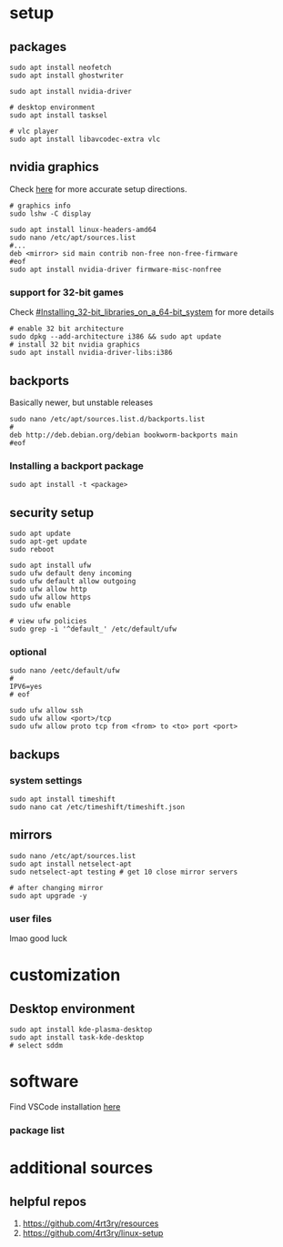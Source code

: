# setup

## packages
```
sudo apt install neofetch
sudo apt install ghostwriter

sudo apt install nvidia-driver

# desktop environment
sudo apt install tasksel

# vlc player
sudo apt install libavcodec-extra vlc
```

## nvidia graphics
Check [here](https://wiki.debian.org/NvidiaGraphicsDrivers) for more accurate setup directions.
```
# graphics info
sudo lshw -C display

sudo apt install linux-headers-amd64
sudo nano /etc/apt/sources.list
#...
deb <mirror> sid main contrib non-free non-free-firmware
#eof
sudo apt install nvidia-driver firmware-misc-nonfree
```

### support for 32-bit games
Check [#Installing_32-bit_libraries_on_a_64-bit_system](https://wiki.debian.org/NvidiaGraphicsDrivers#Installing_32-bit_libraries_on_a_64-bit_system) for more details
```
# enable 32 bit architecture
sudo dpkg --add-architecture i386 && sudo apt update
# install 32 bit nvidia graphics
sudo apt install nvidia-driver-libs:i386
```

## backports
Basically newer, but unstable releases
```
sudo nano /etc/apt/sources.list.d/backports.list
#
deb http://deb.debian.org/debian bookworm-backports main
#eof
```
### Installing a backport package
```
sudo apt install -t <package>
```

## security setup

```
sudo apt update
sudo apt-get update
sudo reboot

sudo apt install ufw
sudo ufw default deny incoming
sudo ufw default allow outgoing
sudo ufw allow http
sudo ufw allow https
sudo ufw enable

# view ufw policies
sudo grep -i '^default_' /etc/default/ufw

```

### optional
```
sudo nano /eetc/default/ufw
#
IPV6=yes
# eof

sudo ufw allow ssh
sudo ufw allow <port>/tcp
sudo ufw allow proto tcp from <from> to <to> port <port>
```

## backups
### system settings
```
sudo apt install timeshift
sudo nano cat /etc/timeshift/timeshift.json
```

## mirrors
```
sudo nano /etc/apt/sources.list
sudo apt install netselect-apt
sudo netselect-apt testing # get 10 close mirror servers

# after changing mirror
sudo apt upgrade -y
```

### user files
lmao good luck


# customization

## Desktop environment
```
sudo apt install kde-plasma-desktop
sudo apt install task-kde-desktop
# select sddm
```

# software

Find VSCode installation [here](https://code.visualstudio.com/docs/setup/linux)

### package list

# additional sources
## helpful repos
1. https://github.com/4rt3ry/resources
2. https://github.com/4rt3ry/linux-setup